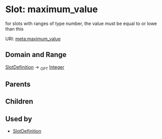 
# Slot: maximum_value


for slots with ranges of type number, the value must be equal to or lowe than this

URI: [meta:maximum_value](https://w3id.org/biolink/biolinkml/meta/maximum_value)


## Domain and Range

[SlotDefinition](SlotDefinition.md) ->  <sub>OPT</sub> [Integer](types/Integer.md)

## Parents


## Children


## Used by

 * [SlotDefinition](SlotDefinition.md)
